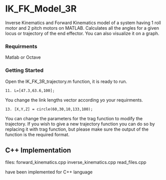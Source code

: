 # IK_FK_Model_3R
Inverse Kinematics and Forward Kinematics model of a system having 1 roll motor and 2 pitch motors on MATLAB. Calculates all the angles for a given locus or trajectory of the end effector. You can also visualize it on a graph.

### Requirments
Matlab or Octave

### Getting Started
Open the IK_FK_3R_trajectory.m function, it is ready to run.


```
11. L=[47.3,63.6,100];
```
You change the link lengths vector according yo your requirments. 


```
13. [X,Y,Z] = circle(60,30,10,133,100);
```
You can change the parameters for the trag function to modify the trajectory. If you wish to give a new trajectory function you can do so by replacing it with trag function, but please make sure the output of the function is the required format.

## C++ Implementation

files:
forward_kinematics.cpp
inverse_kinematics.cpp
read_files.cpp

have been implemented for C++ language


